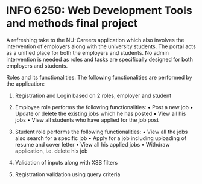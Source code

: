 # INFO 6250: Web Development Tools and methods final project

A refreshing take to the NU-Careers application which also involves the intervention of employers along with the university students. The portal acts as a unified place for both the employers and students. No admin intervention is needed as roles and tasks are specifically designed for both employers and students.

Roles and its functionalities:
The following functionalities are performed by the application:

1. Registration and Login based on 2 roles, employer and student

2. Employee role performs the following functionalities:
• Post a new job
• Update or delete the existing jobs which he has posted
• View all his jobs
• View all students who have applied for the job post

3. Student role performs the following functionalities:
• View all the jobs also search for a specific job
• Apply for a job including uploading of resume and cover letter
• View all his applied jobs
• Withdraw application, i.e. delete his job

4. Validation of inputs along with XSS filters

5. Registration validation using query criteria
